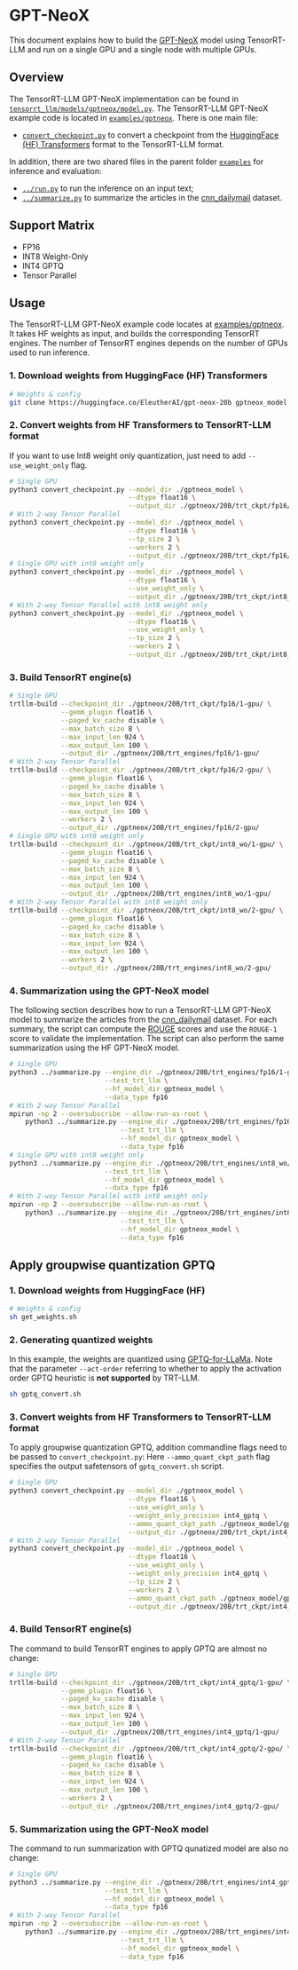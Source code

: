 # GPT-NeoX

This document explains how to build the [GPT-NeoX](https://huggingface.co/EleutherAI/gpt-neox-20b) model using TensorRT-LLM and run on a single GPU and a single node with
multiple GPUs.

## Overview

The TensorRT-LLM GPT-NeoX implementation can be found in [`tensorrt_llm/models/gptneox/model.py`](../../tensorrt_llm/models/gptneox/model.py). The TensorRT-LLM GPT-NeoX example code is located in [`examples/gptneox`](./). There is one main file:

* [`convert_checkpoint.py`](./convert_checkpoint.py) to convert a checkpoint from the [HuggingFace (HF) Transformers](https://github.com/huggingface/transformers) format to the TensorRT-LLM format.

In addition, there are two shared files in the parent folder [`examples`](../) for inference and evaluation:

* [`../run.py`](../run.py) to run the inference on an input text;
* [`../summarize.py`](../summarize.py) to summarize the articles in the [cnn_dailymail](https://huggingface.co/datasets/cnn_dailymail) dataset.

## Support Matrix
  * FP16
  * INT8 Weight-Only
  * INT4 GPTQ
  * Tensor Parallel

## Usage

The TensorRT-LLM GPT-NeoX example code locates at [examples/gptneox](./). It takes HF weights as input, and builds the corresponding TensorRT engines. The number of TensorRT engines depends on the number of GPUs used to run inference.

### 1. Download weights from HuggingFace (HF) Transformers

```bash
# Weights & config
git clone https://huggingface.co/EleutherAI/gpt-neox-20b gptneox_model
```

### 2. Convert weights from HF Transformers to TensorRT-LLM format

If you want to use Int8 weight only quantization, just need to add `--use_weight_only` flag.

```bash
# Single GPU
python3 convert_checkpoint.py --model_dir ./gptneox_model \
                              --dtype float16 \
                              --output_dir ./gptneox/20B/trt_ckpt/fp16/1-gpu/
# With 2-way Tensor Parallel
python3 convert_checkpoint.py --model_dir ./gptneox_model \
                              --dtype float16 \
                              --tp_size 2 \
                              --workers 2 \
                              --output_dir ./gptneox/20B/trt_ckpt/fp16/2-gpu/
# Single GPU with int8 weight only
python3 convert_checkpoint.py --model_dir ./gptneox_model \
                              --dtype float16 \
                              --use_weight_only \
                              --output_dir ./gptneox/20B/trt_ckpt/int8_wo/1-gpu/
# With 2-way Tensor Parallel with int8 weight only
python3 convert_checkpoint.py --model_dir ./gptneox_model \
                              --dtype float16 \
                              --use_weight_only \
                              --tp_size 2 \
                              --workers 2 \
                              --output_dir ./gptneox/20B/trt_ckpt/int8_wo/2-gpu/
```

### 3. Build TensorRT engine(s)
```bash
# Single GPU
trtllm-build --checkpoint_dir ./gptneox/20B/trt_ckpt/fp16/1-gpu/ \
             --gemm_plugin float16 \
             --paged_kv_cache disable \
             --max_batch_size 8 \
             --max_input_len 924 \
             --max_output_len 100 \
             --output_dir ./gptneox/20B/trt_engines/fp16/1-gpu/
# With 2-way Tensor Parallel
trtllm-build --checkpoint_dir ./gptneox/20B/trt_ckpt/fp16/2-gpu/ \
             --gemm_plugin float16 \
             --paged_kv_cache disable \
             --max_batch_size 8 \
             --max_input_len 924 \
             --max_output_len 100 \
             --workers 2 \
             --output_dir ./gptneox/20B/trt_engines/fp16/2-gpu/
# Single GPU with int8 weight only
trtllm-build --checkpoint_dir ./gptneox/20B/trt_ckpt/int8_wo/1-gpu/ \
             --gemm_plugin float16 \
             --paged_kv_cache disable \
             --max_batch_size 8 \
             --max_input_len 924 \
             --max_output_len 100 \
             --output_dir ./gptneox/20B/trt_engines/int8_wo/1-gpu/
# With 2-way Tensor Parallel with int8 weight only
trtllm-build --checkpoint_dir ./gptneox/20B/trt_ckpt/int8_wo/2-gpu/ \
             --gemm_plugin float16 \
             --paged_kv_cache disable \
             --max_batch_size 8 \
             --max_input_len 924 \
             --max_output_len 100 \
             --workers 2 \
             --output_dir ./gptneox/20B/trt_engines/int8_wo/2-gpu/
```

### 4. Summarization using the GPT-NeoX model

The following section describes how to run a TensorRT-LLM GPT-NeoX model to summarize the articles from the
[cnn_dailymail](https://huggingface.co/datasets/cnn_dailymail) dataset. For each summary, the script can compute the
[ROUGE](https://en.wikipedia.org/wiki/ROUGE_(metric)) scores and use the `ROUGE-1` score to validate the implementation.
The script can also perform the same summarization using the HF GPT-NeoX model.

```bash
# Single GPU
python3 ../summarize.py --engine_dir ./gptneox/20B/trt_engines/fp16/1-gpu/ \
                        --test_trt_llm \
                        --hf_model_dir gptneox_model \
                        --data_type fp16
# With 2-way Tensor Parallel
mpirun -np 2 --oversubscribe --allow-run-as-root \
    python3 ../summarize.py --engine_dir ./gptneox/20B/trt_engines/fp16/2-gpu/ \
                            --test_trt_llm \
                            --hf_model_dir gptneox_model \
                            --data_type fp16
# Single GPU with int8 weight only
python3 ../summarize.py --engine_dir ./gptneox/20B/trt_engines/int8_wo/1-gpu/ \
                        --test_trt_llm \
                        --hf_model_dir gptneox_model \
                        --data_type fp16
# With 2-way Tensor Parallel with int8 weight only
mpirun -np 2 --oversubscribe --allow-run-as-root \
    python3 ../summarize.py --engine_dir ./gptneox/20B/trt_engines/int8_wo/2-gpu/ \
                            --test_trt_llm \
                            --hf_model_dir gptneox_model \
                            --data_type fp16
```

## Apply groupwise quantization GPTQ

### 1. Download weights from HuggingFace (HF)

```bash
# Weights & config
sh get_weights.sh
```

### 2. Generating quantized weights

In this example, the weights are quantized using [GPTQ-for-LLaMa](https://github.com/qwopqwop200/GPTQ-for-LLaMa). Note that the parameter `--act-order` referring to whether to apply the activation order GPTQ heuristic is **not supported** by TRT-LLM.

```bash
sh gptq_convert.sh
```

### 3. Convert weights from HF Transformers to TensorRT-LLM format

To apply groupwise quantization GPTQ, addition commandline flags need to be passed to `convert_checkpoint.py`:
Here `--ammo_quant_ckpt_path` flag specifies the output safetensors of `gptq_convert.sh` script.

```bash
# Single GPU
python3 convert_checkpoint.py --model_dir ./gptneox_model \
                              --dtype float16 \
                              --use_weight_only \
                              --weight_only_precision int4_gptq \
                              --ammo_quant_ckpt_path ./gptneox_model/gptneox-20b-4bit-gs128.safetensors \
                              --output_dir ./gptneox/20B/trt_ckpt/int4_gptq/1-gpu/
# With 2-way Tensor Parallel
python3 convert_checkpoint.py --model_dir ./gptneox_model \
                              --dtype float16 \
                              --use_weight_only \
                              --weight_only_precision int4_gptq \
                              --tp_size 2 \
                              --workers 2 \
                              --ammo_quant_ckpt_path ./gptneox_model/gptneox-20b-4bit-gs128.safetensors \
                              --output_dir ./gptneox/20B/trt_ckpt/int4_gptq/2-gpu/
```

### 4. Build TensorRT engine(s)

The command to build TensorRT engines to apply GPTQ are almost no change:

```bash
# Single GPU
trtllm-build --checkpoint_dir ./gptneox/20B/trt_ckpt/int4_gptq/1-gpu/ \
             --gemm_plugin float16 \
             --paged_kv_cache disable \
             --max_batch_size 8 \
             --max_input_len 924 \
             --max_output_len 100 \
             --output_dir ./gptneox/20B/trt_engines/int4_gptq/1-gpu/
# With 2-way Tensor Parallel
trtllm-build --checkpoint_dir ./gptneox/20B/trt_ckpt/int4_gptq/2-gpu/ \
             --gemm_plugin float16 \
             --paged_kv_cache disable \
             --max_batch_size 8 \
             --max_input_len 924 \
             --max_output_len 100 \
             --workers 2 \
             --output_dir ./gptneox/20B/trt_engines/int4_gptq/2-gpu/
```

### 5. Summarization using the GPT-NeoX model

The command to run summarization with GPTQ qunatized model are also no change:

```bash
# Single GPU
python3 ../summarize.py --engine_dir ./gptneox/20B/trt_engines/int4_gptq/1-gpu/ \
                        --test_trt_llm \
                        --hf_model_dir gptneox_model \
                        --data_type fp16
# With 2-way Tensor Parallel
mpirun -np 2 --oversubscribe --allow-run-as-root \
    python3 ../summarize.py --engine_dir ./gptneox/20B/trt_engines/int4_gptq/2-gpu/ \
                            --test_trt_llm \
                            --hf_model_dir gptneox_model \
                            --data_type fp16
```
